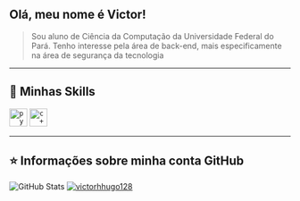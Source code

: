 ## Olá, meu nome é <strong>Victor!</strong>

> Sou aluno de Ciência da Computação da Universidade Federal do Pará. Tenho interesse pela área de back-end, mais especificamente na área de segurança da tecnologia
----

## 🚀 Minhas Skills

<code><img height="32" src="https://raw.githubusercontent.com/jmnote/z-icons/master/svg/python.svg" alt="python"/></code>
<code><img height="32" src="https://raw.githubusercontent.com/jmnote/z-icons/master/svg/cpp.svg" alt="c++"/></code>

---

## ⭐ Informações sobre minha conta GitHub
![GitHub Stats](https://github-readme-stats.vercel.app/api?username=victorhhugo128&show_icons=true)
[![victorhhugo128](https://github-readme-stats.vercel.app/api/top-langs/?username=victorhhugo128&hide=html&layout=compact&theme=default)](https://github.com/anuraghazra/github-readme-stats)

